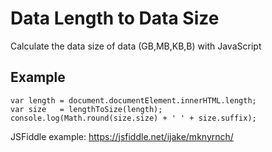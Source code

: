 # Data Length to Data Size
Calculate the data size of data (GB,MB,KB,B) with JavaScript

## Example
```JS
var length = document.documentElement.innerHTML.length;
var size   = lengthToSize(length);
console.log(Math.round(size.size) + ' ' + size.suffix);
```

JSFiddle example: https://jsfiddle.net/ijake/mknyrnch/

